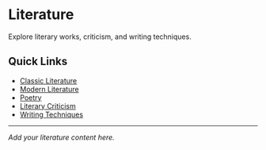 # Literature

Explore literary works, criticism, and writing techniques.

## Quick Links

- [Classic Literature](./classics)
- [Modern Literature](./modern)
- [Poetry](./poetry)
- [Literary Criticism](./criticism)
- [Writing Techniques](./writing)

---

*Add your literature content here.*
